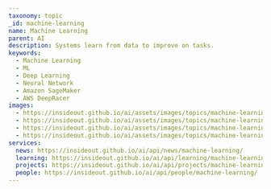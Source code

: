 ```yaml
---
taxonomy: topic
_id: machine-learning
name: Machine Learning
parent: AI
description: Systems learn from data to improve on tasks.
keywords:
  - Machine Learning
  - ML
  - Deep Learning
  - Neural Network
  - Amazon SageMaker
  - AWS DeepRacer
images:
  - https://insideout.github.io/ai/assets/images/topics/machine-learning.jpg
  - https://insideout.github.io/ai/assets/images/topics/machine-learning-2.jpg
  - https://insideout.github.io/ai/assets/images/topics/machine-learning-3.jpg
  - https://insideout.github.io/ai/assets/images/topics/machine-learning-4.jpg
services:
  news: https://insideout.github.io/ai/api/news/machine-learning/
  learning: https://insideout.github.io/ai/api/learning/machine-learning/
  projects: https://insideout.github.io/ai/api/projects/machine-learning/
  people: https://insideout.github.io/ai/api/people/machine-learning/
---
```

